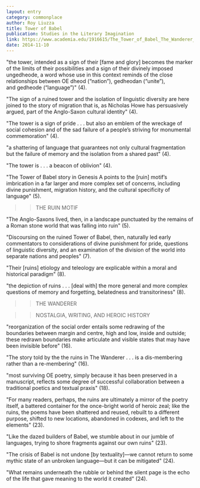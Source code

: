 ```yaml
---
layout: entry
category: commonplace
author: Roy Liuzza
title: Tower of Babel
publication: Studies in the Literary Imagination
link: https://www.academia.edu/1916615/The_Tower_of_Babel_The_Wanderer_and_the_Ruins_of_History
date: 2014-11-10
---
```


"the tower, intended as a sign of their [fame and glory] becomes the marker of the limits of their possibilities and a sign of their divinely imposed ungedheode, a word whose use in this context reminds of the close relationships between OE dheod (“nation”), gedheodan (“unite”), and gedheode (“language”)" (4). 

"The sign of a ruined tower and the isolation of linguistic diversity are here joined to the story of migration that is, as Nicholas Howe has persuasively argued, part of the Anglo-Saxon cultural identity" (4).

"The tower is a sign of pride . . . but also an emblem of the wreckage of social cohesion and of the sad failure of a people’s striving for monumental commemoration" (4).

"a shattering of language that guarantees not only cultural fragmentation but the failure of memory and the isolation from a shared past" (4).

"The tower is . . . a beacon of oblivion" (4).

"The Tower of Babel story in Genesis A points to the [ruin] motif’s imbrication in a far larger and more complex set of concerns, including divine punishment, migration history, and the cultural specificity of language" (5).


>>THE RUIN MOTIF

"The Anglo-Saxons lived, then, in a landscape punctuated by the remains of a Roman stone world that was falling into ruin" (5).

"Discoursing on the ruined Tower of Babel, then, naturally led early commentators to considerations of divine punishment for pride, questions of linguistic diversity, and an examination of the division of the world into separate nations and peoples" (7).

"Their [ruins] etiology and teleology are explicable within a moral and historical paradigm" (8).

"the depiction of ruins . . . [deal with] the more general and more complex questions of memory and forgetting, belatedness and transitoriness" (8).



>>THE WANDERER


>>NOSTALGIA, WRITING, AND HEROIC HISTORY

"reorganization of the social order entails some redrawing of the boundaries between margin and centre, high and low, inside and outside; these redrawn boundaries make articulate and visible states that may have been invisible before" (16).

"The story told by the the ruins in The Wanderer . . . is a dis-membering rather than a re-membering" (16).

"most surviving OE poetry, simply because it has been preserved in a manuscript, reflects some degree of successful collaboration between a traditional poetics and textual praxis" (18).

"For many readers, perhaps, the ruins are ultimately a mirror of the poetry itself, a battered container for the once-bright world of heroic zeal; like the ruins, the poems have been shattered and reused, rebuilt to a different purpose, shifted to new locations, abandoned in codexes, and left to the elements" (23).

"Like the dazed builders of Babel, we stumble about in our jumble of languages, trying to shore fragments against our own ruins" (23).

"The crisis of Babel is not undone [by textuality]—we cannot return to some mythic state of an unbroken language—but it can be mitigated" (24).

"What remains underneath the rubble or behind the silent page is the echo of the life that gave meaning to the world it created" (24).
